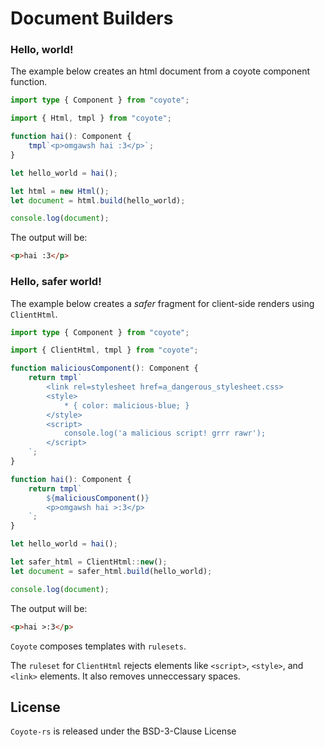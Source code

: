 # Document Builders

### Hello, world!

The example below creates an html document from a coyote component function.

```ts
import type { Component } from "coyote";

import { Html, tmpl } from "coyote";

function hai(): Component {
    tmpl`<p>omgawsh hai :3</p>`;
}

let hello_world = hai();

let html = new Html();
let document = html.build(hello_world); 

console.log(document);
```

The output will be:
```html
<p>hai :3</p>
```

### Hello, safer world!

The example below creates a _safer_ fragment for client-side renders using `ClientHtml`. 

```ts
import type { Component } from "coyote";

import { ClientHtml, tmpl } from "coyote";

function maliciousComponent(): Component {
    return tmpl`
        <link rel=stylesheet href=a_dangerous_stylesheet.css>
        <style>
            * { color: malicious-blue; }
        </style>
        <script>
            console.log('a malicious script! grrr rawr');
        </script>
    `;
}

function hai(): Component {
    return tmpl`
		${maliciousComponent()}
		<p>omgawsh hai >:3</p>
	`;
}

let hello_world = hai();

let safer_html = ClientHtml::new();    
let document = safer_html.build(hello_world); 

console.log(document);
```

The output will be:
```html
<p>hai >:3</p>
```

`Coyote` composes templates with `rulesets`.

The `ruleset` for `ClientHtml` rejects elements like `<script>`, `<style>`, and `<link>` elements.
It also removes unneccessary spaces.

## License

`Coyote-rs` is released under the BSD-3-Clause License